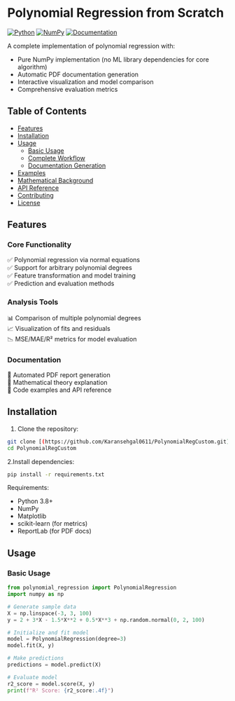 # Polynomial Regression from Scratch

[![Python](https://img.shields.io/badge/Python-3.8%2B-blue)](https://python.org)
[![NumPy](https://img.shields.io/badge/NumPy-1.20%2B-orange)](https://numpy.org)
[![Documentation](https://img.shields.io/badge/Docs-PDF-brightgreen)](docs.pdf)

A complete implementation of polynomial regression with:
- Pure NumPy implementation (no ML library dependencies for core algorithm)
- Automatic PDF documentation generation
- Interactive visualization and model comparison
- Comprehensive evaluation metrics

## Table of Contents
- [Features](#features)
- [Installation](#installation)
- [Usage](#usage)
  - [Basic Usage](#basic-usage)
  - [Complete Workflow](#complete-workflow)
  - [Documentation Generation](#documentation-generation)
- [Examples](#examples)
- [Mathematical Background](#mathematical-background)
- [API Reference](#api-reference)
- [Contributing](#contributing)
- [License](#license)

## Features

### Core Functionality
✅ Polynomial regression via normal equations  
✅ Support for arbitrary polynomial degrees  
✅ Feature transformation and model training  
✅ Prediction and evaluation methods  

### Analysis Tools
📊 Comparison of multiple polynomial degrees  
📈 Visualization of fits and residuals  
📉 MSE/MAE/R² metrics for model evaluation  

### Documentation
📄 Automated PDF report generation  
📖 Mathematical theory explanation  
🧩 Code examples and API reference  

## Installation

1. Clone the repository:
```bash
git clone [(https://github.com/Karansehgal0611/PolynomialRegCustom.git)
cd PolynomialRegCustom
```
2.Install dependencies:
```bash
pip install -r requirements.txt
```
Requirements:
- Python 3.8+
- NumPy
- Matplotlib
- scikit-learn (for metrics)
- ReportLab (for PDF docs)

## Usage

### Basic Usage

```python
from polynomial_regression import PolynomialRegression
import numpy as np

# Generate sample data
X = np.linspace(-3, 3, 100)
y = 2 + 3*X - 1.5*X**2 + 0.5*X**3 + np.random.normal(0, 2, 100)

# Initialize and fit model
model = PolynomialRegression(degree=3)
model.fit(X, y)

# Make predictions
predictions = model.predict(X)

# Evaluate model
r2_score = model.score(X, y)
print(f"R² Score: {r2_score:.4f}")
```
